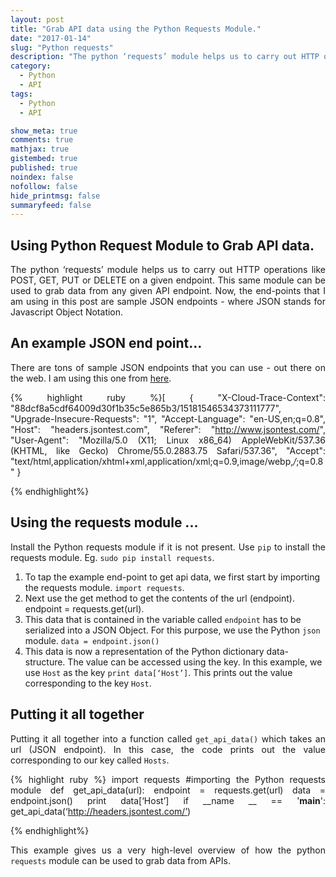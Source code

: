 ```yaml
---
layout: post
title: "Grab API data using the Python Requests Module."
date: "2017-01-14"
slug: "Python requests"
description: "The python ‘requests’ module helps us to carry out HTTP operations like POST, GET, PUT or DELETE on a given endpoint. Learn to efficiently grab data using the Python requests module."
category:
  - Python
  - API
tags:
  - Python
  - API

show_meta: true
comments: true
mathjax: true
gistembed: true
published: true
noindex: false
nofollow: false
hide_printmsg: false
summaryfeed: false
---
```



<style>
p {
  text-align: justify
}</style>


<h2>Using Python Request Module to Grab API data. </h2>


The python ‘requests’ module helps us to carry out HTTP operations like POST, GET, PUT or DELETE on a given endpoint. This same module can be used to grab data from any given API endpoint. Now, the end-points that I am using in this post are sample JSON endpoints - where JSON stands for Javascript Object Notation.


<h2>An example JSON end point… </h2>


There are tons of sample JSON endpoints that you can use - out there on the web. I am using this one from [here].

{% highlight ruby %}[
{
   "X-Cloud-Trace-Context": "88dcf8a5cdf64009d30f1b35c5e865b3/15181546534373111777",
   "Upgrade-Insecure-Requests": "1",
   "Accept-Language": "en-US,en;q=0.8",
   "Host": "headers.jsontest.com",
   "Referer": "http://www.jsontest.com/",
   "User-Agent": "Mozilla/5.0 (X11; Linux x86_64) AppleWebKit/537.36 (KHTML, like Gecko) Chrome/55.0.2883.75 Safari/537.36",
   "Accept": "text/html,application/xhtml+xml,application/xml;q=0.9,image/webp,*/*;q=0.8"
}


{% endhighlight%}


<h2>Using the  requests module ... </h2>

Install the Python requests module if it is not present. Use `pip` to install the requests module. Eg. `sudo pip install requests`.

1. To tap the example end-point to get api data, we first start by importing the requests module.
`import requests`. <br>
2. Next use the get method to get the contents of the url (endpoint). endpoint = requests.get(url).<br>
3. This data that is contained in the variable called `endpoint` has to be serialized into a JSON Object. For this purpose, we use the Python `json` module. `data = endpoint.json()`<br>
4. This data is now a representation of the Python dictionary data-structure. The value can be accessed using the key. In this example, we use `Host` as the key `print data[‘Host’]`.  This prints out the value corresponding to the key `Host`.


 <h2> Putting it all together </h2>

 Putting it all together into a function called `get_api_data()` which takes an url (JSON endpoint). In this case, the code prints out the value corresponding to our key called `Hosts`.

{% highlight ruby %}
import requests #importing the Python requests module
def get_api_data(url):
  endpoint = requests.get(url)
  data = endpoint.json()
  print data[‘Host’]
if __name __ == '__main__':
  get_api_data(‘http://headers.jsontest.com/’)

{% endhighlight%}

This example gives us a very high-level overview of how the python `requests` module can be used to grab data from APIs.





[here]: http://headers.jsontest.com/
